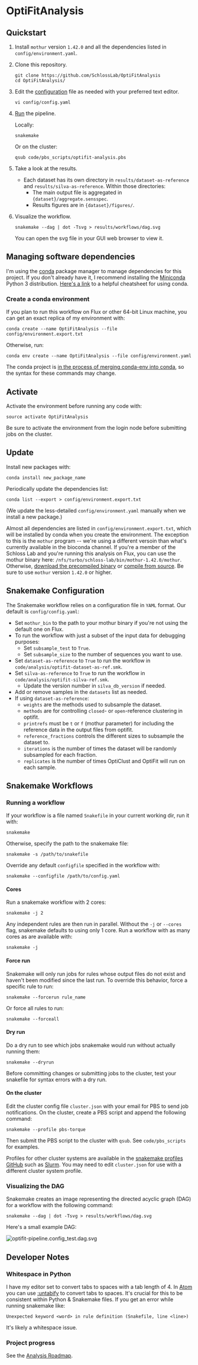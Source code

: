 # OptiFitAnalysis

## Quickstart

1. Install `mothur` version `1.42.0` and all the dependencies listed in `config/environment.yaml`.
2. Clone this repository.
    ```
    git clone https://github.com/SchlossLab/OptiFitAnalysis
    cd OptiFitAnalysis/
    ```
3. Edit the [configuration](https://github.com/SchlossLab/OptiFitAnalysis#snakemake-configuration) file as needed with your preferred text editor.
    ```
    vi config/config.yaml
    ```
4. [Run](https://github.com/SchlossLab/OptiFitAnalysis#running-a-workflow) the pipeline.

    Locally:
    ```
    snakemake
    ```
    Or on the cluster:
    ```
    qsub code/pbs_scripts/optifit-analysis.pbs
    ```

5. Take a look at the results.
    * Each dataset has its own directory in `results/dataset-as-reference` and `results/silva-as-reference`. Within those directories:
        * The main output file is aggregated in `{dataset}/aggregate.sensspec`.
        * Results figures are in `{dataset}/figures/`.

6. Visualize the workflow.
    ```
    snakemake --dag | dot -Tsvg > results/workflows/dag.svg
    ```
    You can open the svg file in your GUI web browser to view it.


## Managing software dependencies

I'm using the [conda](https://conda.io/docs/) package manager to manage dependencies for this project.
If you don't already have it, I recommend installing the [Miniconda](https://conda.io/miniconda.html) Python 3 distribution.
[Here's a link](https://conda.io/docs/_downloads/conda-cheatsheet.pdf) to a helpful cheatsheet for using conda.

### Create a conda environment

If you plan to run this workflow on Flux or other 64-bit Linux machine,
you can get an exact replica of my environment with:
```
conda create --name OptiFitAnalysis --file config/environment.export.txt
```

Otherwise, run:
```
conda env create --name OptiFitAnalysis --file config/environment.yaml
```

The conda project is [in the process of merging conda-env into conda](https://groups.google.com/a/continuum.io/forum/#!topic/conda/EBVVtS8bNRA),
so the syntax for these commands may change.

## Activate

Activate the environment before running any code with:
```
source activate OptiFitAnalysis
```
Be sure to activate the environment from the login node before submitting jobs on the cluster.

## Update

Install new packages with:
```
conda install new_package_name
```

Periodically update the dependencies list:
```
conda list --export > config/environment.export.txt
```
(We update the less-detailed `config/environment.yaml` manually when we install a new package.)

Almost all dependencies are listed in `config/environment.export.txt`, which will be installed by conda when you create the environment.
The exception to this is the `mothur` program -- we're using a different versoin than what's currently available in the bioconda channel.
If you're a member of the Schloss Lab and you're running this analysis on Flux, you can use the mothur binary here: `/nfs/turbo/schloss-lab/bin/mothur-1.42.0/mothur`.
Otherwise, [download the precompiled binary](https://github.com/mothur/mothur/releases) or
[compile from source](https://github.com/mothur/mothur/blob/master/INSTALL.md).
Be sure to use `mothur` version `1.42.0` or higher.

## Snakemake Configuration

The Snakemake workflow relies on a configuration file in `YAML` format. Our default is `config/config.yaml`:

- Set `mothur_bin` to the path to your mothur binary if you're not using the default one on Flux.
- To run the workflow with just a subset of the input data for debugging purposes:
    - Set `subsample_test` to `True`.
    - Set `subsample_size` to the number of sequences you want to use.
- Set `dataset-as-reference` to `True` to run the workflow in `code/analysis/optifit-dataset-as-ref.smk`.
- Set `silva-as-reference` to `True` to run the workflow in `code/analysis/optifit-silva-ref.smk`.
    - Update the version number in `silva_db_version` if needed.
- Add or remove samples in the `datasets` list as needed.
- If using `dataset-as-reference`:
    - `weights` are the methods used to subsample the dataset.
    - `methods` are for controlling `closed`- or `open`-reference clustering in optifit.
    - `printrefs` must be `t` or `f` (mothur parameter) for including the reference data in the output files from optifit.
    - `reference_fractions` controls the different sizes to subsample the dataset to.
    - `iterations` is the number of times the dataset will be randomly subsampled for each fraction.
    - `replicates` is the number of times OptiClust and OptiFit will run on each sample.


## Snakemake Workflows

### Running a workflow

If your workflow is a file named `Snakefile` in your current working dir, run it with:
```
snakemake
```

Otherwise, specify the path to the snakemake file:
```
snakemake -s /path/to/snakefile
```

Override any default `configfile` specified in the workflow with:
```
snakemake --configfile /path/to/config.yaml
```

#### Cores

Run a snakemake workflow with 2 cores:
```
snakemake -j 2
```
Any independent rules are then run in parallel. Without the `-j` or `--cores` flag, snakemake defaults to using only 1 core.
Run a workflow with as many cores as are available with:
```
snakemake -j
```

#### Force run

Snakemake will only run jobs for rules whose output files do not exist and haven't been modified since the last run.
To override this behavior, force a specific rule to run:
```
snakemake --forcerun rule_name
```

Or force all rules to run:
```
snakemake --forceall
```

#### Dry run

Do a dry run to see which jobs snakemake would run without actually running them:
```
snakemake --dryrun
```
Before committing changes or submitting jobs to the cluster, test your snakefile for syntax errors with a dry run.

#### On the cluster

Edit the cluster config file `cluster.json` with your email for PBS to send job notifications.
On the cluster, create a PBS script and append the following command:
```
snakemake --profile pbs-torque
```
Then submit the PBS script to the cluster with `qsub`. See `code/pbs_scripts` for examples.

Profiles for other cluster systems are available in the [snakemake profiles GitHub](https://github.com/snakemake-profiles/doc) such as [Slurm](https://github.com/Snakemake-Profiles/slurm). You may need to edit `cluster.json` for use with a different cluster system profile.

### Visualizing the DAG

Snakemake creates an image representing the directed acyclic graph (DAG) for a workflow with the following command:
```
snakemake --dag | dot -Tsvg > results/workflows/dag.svg
```

Here's a small example DAG:

![optifit-pipeline.config_test.dag.svg](https://github.com/SchlossLab/OptiFitAnalysis/blob/master/results/workflows/optifit-pipeline.config_test.dag.svg)

## Developer Notes

### Whitespace in Python

I have my editor set to convert tabs to spaces with a tab length of 4.
In [Atom](https://atom.io) you can use [:untabify](https://atom.io/packages/tabs-to-spaces) to convert tabs to spaces.
It's crucial for this to be consistent within Python & Snakemake files.
If you get an error while running snakemake like:
```
Unexpected keyword <word> in rule definition (Snakefile, line <line>)
```
It's likely a whitespace issue.

### Project progress

See the [Analysis Roadmap](https://github.com/SchlossLab/OptiFitAnalysis/blob/master/AnalysisRoadmap.md).
